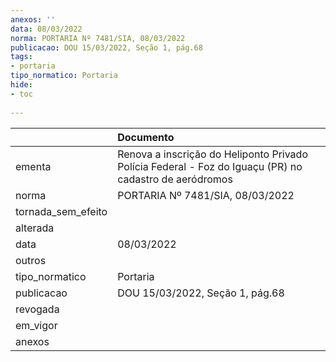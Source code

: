 ```yaml
---
anexos: ''
data: 08/03/2022
norma: PORTARIA Nº 7481/SIA, 08/03/2022
publicacao: DOU 15/03/2022, Seção 1, pág.68
tags:
- portaria
tipo_normatico: Portaria
hide: 
- toc 
 
---
```


|                    | Documento                                                                                              |
|:-------------------|:-------------------------------------------------------------------------------------------------------|
| ementa             | Renova a inscrição do Heliponto Privado Polícia Federal - Foz do Iguaçu (PR) no cadastro de aeródromos |
| norma              | PORTARIA Nº 7481/SIA, 08/03/2022                                                                       |
| tornada_sem_efeito |                                                                                                        |
| alterada           |                                                                                                        |
| data               | 08/03/2022                                                                                             |
| outros             |                                                                                                        |
| tipo_normatico     | Portaria                                                                                               |
| publicacao         | DOU 15/03/2022, Seção 1, pág.68                                                                        |
| revogada           |                                                                                                        |
| em_vigor           |                                                                                                        |
| anexos             |                                                                                                        |